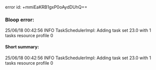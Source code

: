 error id: +mmiEaKRB1gxP0oAydDUhQ==
### Bloop error:

25/06/18 00:42:56 INFO TaskSchedulerImpl: Adding task set 23.0 with 1 tasks resource profile 0
#### Short summary: 

25/06/18 00:42:56 INFO TaskSchedulerImpl: Adding task set 23.0 with 1 tasks resource profile 0